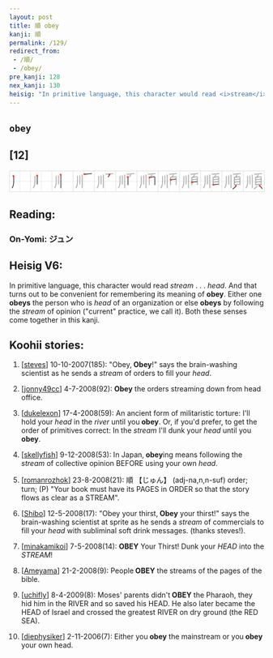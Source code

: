 ```yaml
---
layout: post
title: 順 obey
kanji: 順
permalink: /129/
redirect_from:
 - /順/
 - /obey/
pre_kanji: 128
nex_kanji: 130
heisig: "In primitive language, this character would read <i>stream</i> . . . <i>head</i>. And that turns out to be convenient for remembering its meaning of <b>obey</b>. Either one <b>obeys</b> the person who is <i>head</i> of an organization or else <b>obeys</b> by following the <i>stream</i> of opinion (&quot;current&quot; practice, we call it). Both these senses come together in this kanji."
---
```


## `obey`

## [12]

<div class="stroke"><img src="../images/E9A086.png" /></div>

## Reading:

### On-Yomi: ジュン

## Heisig V6:

In primitive language, this character would read <i>stream</i> . . . <i>head</i>. And that turns out to be convenient for remembering its meaning of <b>obey</b>. Either one <b>obeys</b> the person who is <i>head</i> of an organization or else <b>obeys</b> by following the <i>stream</i> of opinion (&quot;current&quot; practice, we call it). Both these senses come together in this kanji.

## Koohii stories:

1) [<a href="http://kanji.koohii.com/profile/steves">steves</a>] 10-10-2007(185): &quot;Obey,<strong> Obey</strong>!&quot; says the brain-washing scientist as he sends a <em>stream</em> of orders to fill your <em>head</em>.

2) [<a href="http://kanji.koohii.com/profile/jonny49cc">jonny49cc</a>] 4-7-2008(92): <strong>Obey</strong> the orders streaming down from head office.

3) [<a href="http://kanji.koohii.com/profile/dukelexon">dukelexon</a>] 17-4-2008(59): An ancient form of militaristic torture: I&#039;ll hold your <em>head</em> in the <em>river</em> until you<strong> obey</strong>. Or, if you&#039;d prefer, to get the order of primitives correct: In the <em>stream</em> I&#039;ll dunk your <em>head</em> until you<strong> obey</strong>.

4) [<a href="http://kanji.koohii.com/profile/skellyfish">skellyfish</a>] 9-12-2008(53): In Japan,<strong> obey</strong>ing means following the <em>stream</em> of collective opinion BEFORE using your own <em>head</em>.

5) [<a href="http://kanji.koohii.com/profile/romanrozhok">romanrozhok</a>] 23-8-2008(21): 順 【じゅん】 (adj-na,n,n-suf) order; turn; (P) &quot;Your book must have its PAGES in ORDER so that the story flows as clear as a STREAM&quot;.

6) [<a href="http://kanji.koohii.com/profile/Shibo">Shibo</a>] 12-5-2008(17): &quot;Obey your thirst,<strong> Obey</strong> your thirst!&quot; says the brain-washing scientist at sprite as he sends a <em>stream</em> of commercials to fill your <em>head</em> with subliminal soft drink messages. (thanks steves!).

7) [<a href="http://kanji.koohii.com/profile/minakamikoi">minakamikoi</a>] 7-5-2008(14): <strong>OBEY</strong> Your Thirst! Dunk your <em>HEAD</em> into the <em>STREAM</em>!

8) [<a href="http://kanji.koohii.com/profile/Ameyama">Ameyama</a>] 21-2-2008(9): People<strong> OBEY</strong> the streams of the pages of the bible.

9) [<a href="http://kanji.koohii.com/profile/uchifly">uchifly</a>] 8-4-2009(8): Moses&#039; parents didn&#039;t<strong> OBEY</strong> the Pharaoh, they hid him in the RIVER and so saved his HEAD. He also later became the HEAD of Israel and crossed the greatest RIVER on dry ground (the RED SEA).

10) [<a href="http://kanji.koohii.com/profile/diephysiker">diephysiker</a>] 2-11-2006(7): Either you<strong> obey</strong> the mainstream or you<strong> obey</strong> your own head.
